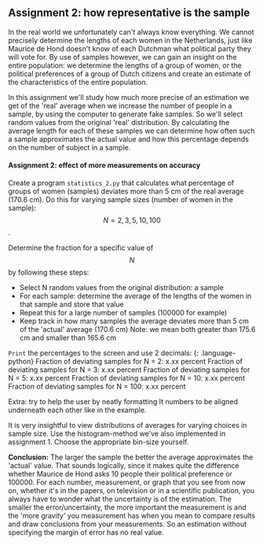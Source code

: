 ## Assignment 2: how representative is the sample

In the real world we unfortunately can't always know everything. We cannot precisely determine the lengths of each women in the Netherlands, just like Maurice de Hond doesn't know of each Dutchman what political party they will vote for. By use of samples however, we can gain an insight on the entire population: we determine the lengths of a group of women, or the political preferences of a group of Dutch citizens and create an estimate of the characteristics of the entire population.

In this assignment we'll study how much more precise of an estimation we get of the 'real' average when we increase the number of people in a sample, by using the computer to generate fake samples. So we'll select random values from the original 'real' distribution. By calculating the average length for each of these samples we can determine how often such a sample approximates the actual value and how this percentage depends on the number of subject in a sample.

#### Assignment 2: effect of more measurements on accuracy

Create a program `statistics_2.py` that calculates what percentage of groups of women (samples) deviates more than 5 cm of the real average (170.6 cm). Do this for varying sample sizes (number of women in the sample): $$N=2,3,5,10,100$$.

Determine the fraction for a specific value of $$N$$ by following these steps:

  * Select N random values from the original distribution: a sample
  * For each sample: determine the average of the lengths of the women in that sample and store that value
  * Repeat this for a large number of samples (100000 for example)
  * Keep track in how many samples the average deviates more than 5 cm of the 'actual' average (170.6 cm)
    Note: we mean both greater than 175.6 cm and smaller than 165.6 cm
              
`Print` the percentages to the screen and use 2 decimals:
{: .language-python}
    Fraction of deviating samples for N =   2: x.xx percent
    Fraction of deviating samples for N =   3: x.xx percent
    Fraction of deviating samples for N =   5: x.xx percent
    Fraction of deviating samples for N =  10: x.xx percent
    Fraction of deviating samples for N = 100: x.xx percent

Extra: try to help the user by neatly formatting It numbers to be aligned underneath each other like in the example.

It is very insightful to view distributions of averages for varying choices in sample size. Use the histogram-method we've also implemented in assignment 1. Choose the appropriate bin-size yourself.

**Conclusion:** The larger the sample the better the average approximates the 'actual' value. That sounds logically, since it makes quite the difference whether Maurice de Hond asks 10 people their political preference or 100000. For each number, measurement, or graph that you see from now on, whether it's in the papers, on television or in a scientific publication, you always have to wonder what the uncertainty is of the estimation. The smaller the error/uncertainty, the more important the measurement is and the 'more gravity' you measurement has when you mean to compare results and draw conclusions from your measurements. So an estimation without specifying the margin of error has no real value.
